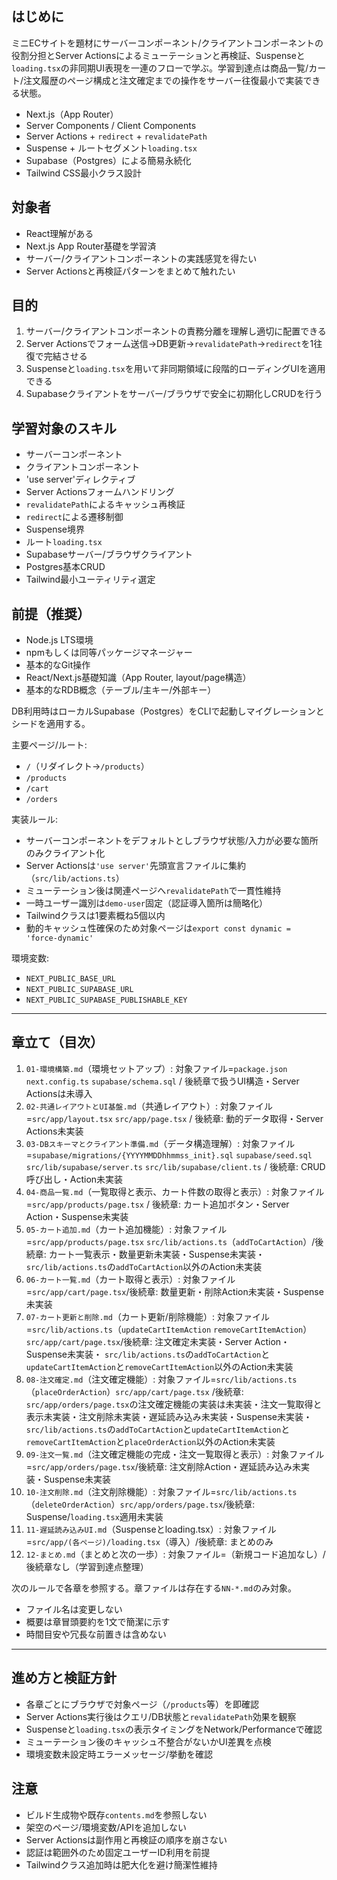 ## はじめに
ミニECサイトを題材にサーバーコンポーネント/クライアントコンポーネントの役割分担とServer Actionsによるミューテーションと再検証、Suspenseと`loading.tsx`の非同期UI表現を一連のフローで学ぶ。学習到達点は商品一覧/カート/注文履歴のページ構成と注文確定までの操作をサーバー往復最小で実装できる状態。
- Next.js（App Router）
- Server Components / Client Components
- Server Actions + `redirect` + `revalidatePath`
- Suspense + ルートセグメント`loading.tsx`
- Supabase（Postgres）による簡易永続化
- Tailwind CSS最小クラス設計

## 対象者
- React理解がある
- Next.js App Router基礎を学習済
- サーバー/クライアントコンポーネントの実践感覚を得たい
- Server Actionsと再検証パターンをまとめて触れたい

## 目的
1. サーバー/クライアントコンポーネントの責務分離を理解し適切に配置できる
2. Server Actionsでフォーム送信→DB更新→`revalidatePath`→`redirect`を1往復で完結させる
3. Suspenseと`loading.tsx`を用いて非同期領域に段階的ローディングUIを適用できる
4. Supabaseクライアントをサーバー/ブラウザで安全に初期化しCRUDを行う

## 学習対象のスキル
- サーバーコンポーネント
- クライアントコンポーネント
- 'use server'ディレクティブ
- Server Actionsフォームハンドリング
- `revalidatePath`によるキャッシュ再検証
- `redirect`による遷移制御
- Suspense境界
- ルート`loading.tsx`
- Supabaseサーバー/ブラウザクライアント
- Postgres基本CRUD
- Tailwind最小ユーティリティ選定

## 前提（推奨）
- Node.js LTS環境
- npmもしくは同等パッケージマネージャー
- 基本的なGit操作
- React/Next.js基礎知識（App Router, layout/page構造）
- 基本的なRDB概念（テーブル/主キー/外部キー）

DB利用時はローカルSupabase（Postgres）をCLIで起動しマイグレーションとシードを適用する。

主要ページ/ルート:
- `/`（リダイレクト→`/products`）
- `/products`
- `/cart`
- `/orders`

実装ルール:
- サーバーコンポーネントをデフォルトとしブラウザ状態/入力が必要な箇所のみクライアント化
- Server Actionsは`'use server'`先頭宣言ファイルに集約（`src/lib/actions.ts`）
- ミューテーション後は関連ページへ`revalidatePath`で一貫性維持
- 一時ユーザー識別は`demo-user`固定（認証導入箇所は簡略化）
- Tailwindクラスは1要素概ね5個以内
- 動的キャッシュ性確保のため対象ページは`export const dynamic = 'force-dynamic'`

環境変数:
- `NEXT_PUBLIC_BASE_URL`
- `NEXT_PUBLIC_SUPABASE_URL`
- `NEXT_PUBLIC_SUPABASE_PUBLISHABLE_KEY`

---
## 章立て（目次）
1. `01-環境構築.md`（環境セットアップ）: 対象ファイル=`package.json` `next.config.ts` `supabase/schema.sql` / 後続章で扱うUI構造・Server Actionsは未導入
2. `02-共通レイアウトとUI基盤.md`（共通レイアウト）: 対象ファイル=`src/app/layout.tsx` `src/app/page.tsx` / 後続章: 動的データ取得・Server Actions未実装
3. `03-DBスキーマとクライアント準備.md`（データ構造理解）: 対象ファイル=`supabase/migrations/{YYYYMMDDhhmmss_init}.sql` `supabase/seed.sql` `src/lib/supabase/server.ts` `src/lib/supabase/client.ts` / 後続章: CRUD呼び出し・Action未実装
4. `04-商品一覧.md`（一覧取得と表示、カート件数の取得と表示）: 対象ファイル=`src/app/products/page.tsx` / 後続章: カート追加ボタン・Server Action・Suspense未実装
5. `05-カート追加.md`（カート追加機能）: 対象ファイル=`src/app/products/page.tsx` `src/lib/actions.ts`（`addToCartAction`）/後続章: カート一覧表示・数量更新未実装・Suspense未実装・ `src/lib/actions.ts`の`addToCartAction`以外のAction未実装
6. `06-カート一覧.md`（カート取得と表示）: 対象ファイル=`src/app/cart/page.tsx`/後続章: 数量更新・削除Action未実装・Suspense未実装
7. `07-カート更新と削除.md`（カート更新/削除機能）: 対象ファイル=`src/lib/actions.ts`（`updateCartItemAction` `removeCartItemAction`）`src/app/cart/page.tsx`/後続章: 注文確定未実装・Server Action・Suspense未実装・ `src/lib/actions.ts`の`addToCartAction`と`updateCartItemAction`と`removeCartItemAction`以外のAction未実装
8. `08-注文確定.md`（注文確定機能）: 対象ファイル=`src/lib/actions.ts`（`placeOrderAction`）`src/app/cart/page.tsx` /後続章: `src/app/orders/page.tsx`の注文確定機能の実装は未実装・注文一覧取得と表示未実装・注文削除未実装・遅延読み込み未実装・Suspense未実装・ `src/lib/actions.ts`の`addToCartAction`と`updateCartItemAction`と`removeCartItemAction`と`placeOrderAction`以外のAction未実装
9. `09-注文一覧.md`（注文確定機能の完成・注文一覧取得と表示）: 対象ファイル=`src/app/orders/page.tsx`/後続章: 注文削除Action・遅延読み込み未実装・Suspense未実装
10. `10-注文削除.md`（注文削除機能）: 対象ファイル=`src/lib/actions.ts`（`deleteOrderAction`）`src/app/orders/page.tsx`/後続章: Suspense/`loading.tsx`適用未実装
11. `11-遅延読み込みUI.md`（Suspenseとloading.tsx）: 対象ファイル=`src/app/(各ページ)/loading.tsx`（導入）/後続章: まとめのみ
12. `12-まとめ.md`（まとめと次の一歩）: 対象ファイル=（新規コード追加なし）/後続章なし（学習到達点整理）

次のルールで各章を参照する。章ファイルは存在する`NN-*.md`のみ対象。
- ファイル名は変更しない
- 概要は章冒頭要約を1文で簡潔に示す
- 時間目安や冗長な前置きは含めない

---
## 進め方と検証方針
- 各章ごとにブラウザで対象ページ（`/products`等）を即確認
- Server Actions実行後はクエリ/DB状態と`revalidatePath`効果を観察
- Suspenseと`loading.tsx`の表示タイミングをNetwork/Performanceで確認
- ミューテーション後のキャッシュ不整合がないかUI差異を点検
- 環境変数未設定時エラーメッセージ/挙動を確認

## 注意
- ビルド生成物や既存`contents.md`を参照しない
- 架空のページ/環境変数/APIを追加しない
- Server Actionsは副作用と再検証の順序を崩さない
- 認証は範囲外のため固定ユーザーID利用を前提
- Tailwindクラス追加時は肥大化を避け簡潔性維持

